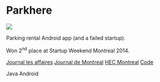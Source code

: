 # Parkhere

![]({{rootImages}}projects/parkhere-cover.jpg)

Parking rental Android app (and a failed startup).

Won 2<sup>nd</sup> place at Startup Weekend Montreal 2014.

<p class="link-button">
    <a href="https://www.lesaffaires.com/blogues/julien-brault/snownitification-remporte-la-palme-a-startup-weekend-montreal/566137"><i class='bx bx-news bx-sm'></i>Journal les affaires</a>
    <a href="https://www.journaldemontreal.com/2014/02/12/startup-weekend-montreal-fait-emerger-deux-projets-interessants--parkhere-et-snowtification"><i class='bx bx-news bx-sm'></i>Journal de Montreal</a>
    <a href="https://www.hec.ca/en/news/2014/2014_Startup_weekend.html"><i class='bx bx-news bx-sm'></i>HEC Montreal</a>
    <a href="https://github.com/kevenv/parkhere"><i class='bx bxl-github bx-sm'></i>Code</a>
</p>
<span class="tag">Java</span> <span class="tag">Android</span>
